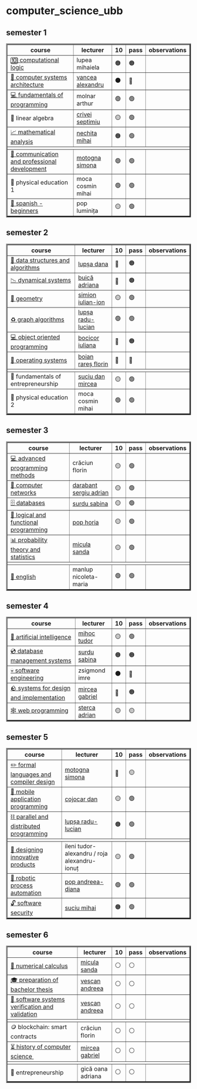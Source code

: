 # computer_science_ubb

## semester 1

<table border="3">
    <thead>
        <tr>
            <th>course</th>
            <th>lecturer</th>
            <th>10</th>
            <th>pass</th>
            <th>observations</th>
        </tr>
    </thead>
    <tbody>
        <tr>
            <td>
                <a href="https://github.com/sorecauadrian/computer_science_ubb/tree/master/semester1/computational_logic">
                    🔟 computational logic
                </a>
            </td>
            <td>lupea mihaiela</td>
            <td> 🟠 </td>
            <td> 🟠 </td>
            <td></td>
        </tr>
        <tr>
            <td>
                <a href="https://github.com/sorecauadrian/computer_science_ubb/tree/master/semester1/computer_systems_architecture">
                    💾 computer systems architecture
                </a>
            </td>
            <td>
                <a href="https://www.cs.ubbcluj.ro/~vancea">
                    vancea alexandru
                </a>
            </td>
            <td> ⚫ </td>
            <td> 🔴 </td>
            <td></td>
        </tr>
        <tr>
            <td>
                <a href="https://github.com/sorecauadrian/computer_science_ubb/tree/master/semester1/fundamentals_of_programming">
                    💻 fundamentals of programming
                </a>
            </td>
            <td>molnar arthur</td>
            <td> 🟢 </td>
            <td> 🟢 </td>
            <td></td>
        </tr>
        <tr>
            <td>🔢 linear algebra</td>
            <td>
                <a href="https://math.ubbcluj.ro/~crivei/">
                    crivei septimiu
                </a>
            </td>
            <td> 🟡 </td>
            <td> 🟢 </td>
            <td></td>
        </tr>
        <tr>
            <td>
                <a href="https://github.com/sorecauadrian/computer_science_ubb/tree/master/semester1/mathematical_analysis">
                    📈 mathematical analysis
                </a>
            </td>
            <td>
                <a href="https://math.ubbcluj.ro/~mihai.nechita/">
                    nechita mihai
                </a>
            </td>
            <td> 🟠 </td>
            <td> 🟢 </td>
            <td></td>
        </tr>
        <tr>
            <td colspan="5"></td>
        </tr>
        <tr>
            <td>
                <a href="https://github.com/sorecauadrian/computer_science_ubb/tree/master/semester1/communication_and_professional_development">
                    📄 communication and professional development
                </a>
            </td>
            <td>
                <a href="https://motogna.wordpress.com/">
                    motogna simona
                </a>
            </td>
            <td> 🟢 </td>
            <td> 🟢 </td>
            <td></td>
        </tr>
        <tr>
            <td>🏃 physical education 1</td>
            <td>moca cosmin mihai</td>
            <td> 🟢 </td>
            <td> 🟢 </td>
            <td></td>
        </tr>
        <tr>
            <td>
                <a href="https://github.com/sorecauadrian/computer_science_ubb/tree/master/semester1/spanish">
                    💃 spanish - beginners
                </a>
            </td>
            <td>pop luminița</td>
            <td> 🟡 </td>
            <td> 🟢 </td>
            <td></td>
        </tr>
    </tbody>
</table>

## semester 2

<table border="3">
    <thead>
        <tr>
            <th>course</th>
            <th>lecturer</th>
            <th>10</th>
            <th>pass</th>
            <th>observations</th>
        </tr>
    </thead>
    <tbody>
        <tr>
            <td>
                <a href="https://github.com/sorecauadrian/computer_science_ubb/tree/master/semester2/data_structures_and_algorithms">
                    🗿 data structures and algorithms
                </a>
            </td>
            <td>
                <a href="https://www.cs.ubbcluj.ro/~dana/">
                    lupșa dana
                </a>
            </td>
            <td> 🔴 </td>
            <td> 🟠 </td>
            <td></td>
        </tr>
        <tr>
            <td>
                <a href="https://github.com/sorecauadrian/computer_science_ubb/tree/master/semester2/dynamical_systems">
                    📉 dynamical systems
                </a>
            </td>
            <td>
                <a href="https://math.ubbcluj.ro/~abuica/">
                    buică adriana
                </a>
            </td>
            <td> 🔴 </td>
            <td> 🟠 </td>
            <td></td>
        </tr>
        <tr>
            <td>
                <a href="https://github.com/sorecauadrian/computer_science_ubb/tree/master/semester2/geometry">
                    📐 geometry
                </a>
            </td>
            <td>
                <a href="https://math.ubbcluj.ro/~simion/">
                    simion iulian-ion
                </a>
            </td>
            <td> 🟡 </td>
            <td> 🟢 </td>
            <td></td>
        </tr>
        <tr>
            <td>
                <a href="https://github.com/sorecauadrian/computer_science_ubb/tree/master/semester2/graphs_algorithms">
                    ♻️ graph algorithms
                </a>
            </td>
            <td>
                <a href="https://www.cs.ubbcluj.ro/~rlupsa/">
                    lupșa radu-lucian
                </a>
            </td>
            <td> 🟢 </td>
            <td> 🟢 </td>
            <td></td>
        </tr>
        <tr>
            <td>
                <a href="https://github.com/sorecauadrian/computer_science_ubb/tree/master/semester2/object_oriented_programming">
                    💻 object oriented programming
                </a>
            </td>
            <td>
                <a href="https://sites.google.com/view/iuliana-bocicor/home">
                    bocicor iuliana
                </a>
            </td>
            <td> 🔴 </td>
            <td> 🟠 </td>
            <td></td>
        </tr>
        <tr>
            <td>
                <a href="https://github.com/sorecauadrian/computer_science_ubb/tree/master/semester2/operating_systems">
                    📁 operating systems
                </a>
            </td>
            <td>
                <a href="https://www.cs.ubbcluj.ro/~rares/">
                    boian rareș florin
                </a>
            </td>
            <td> 🔴 </td>
            <td> 🔴 </td>
            <td></td>
        </tr>
        <tr>
            <td colspan="5"></td>
        </tr>
        <tr>
            <td>💸 fundamentals of entrepreneurship</td>
            <td>
                <a href="https://www.danmirceasuciu.ro/">
                    suciu dan mircea
                </a>
            </td>
            <td> 🟡 </td>
            <td> 🟢 </td>
            <td></td>
        </tr>
        <tr>
            <td>🏃 physical education 2</td>
            <td>moca cosmin mihai</td>
            <td> 🟢 </td>
            <td> 🟢 </td>
            <td></td>
        </tr>
    </tbody>
</table>

## semester 3

<table border="3">
    <thead>
        <tr>
            <th>course</th>
            <th>lecturer</th>
            <th>10</th>
            <th>pass</th>
            <th>observations</th>
        </tr>
    </thead>
    <tbody>
        <tr>
            <td>
                <a href="https://github.com/sorecauadrian/computer_science_ubb/tree/master/semester3/advanced_programming_methods">
                    💻 advanced programming methods
                </a>
            </td>
            <td>crăciun florin</td>
            <td> 🟡 </td>
            <td> 🟢 </td>
            <td></td>
        </tr>
        <tr>
            <td>
                <a href="https://github.com/sorecauadrian/computer_science_ubb/tree/master/semester3/computer_networks">
                    📁 computer networks
                </a>
            </td>
            <td>
                <a href="https://www.cs.ubbcluj.ro/~dadi/">
                    darabant sergiu adrian
                </a>
            </td>
            <td> 🟡 </td>
            <td> 🟢 </td>
            <td></td>
        </tr>
        <tr>
            <td>
                <a href="https://github.com/sorecauadrian/computer_science_ubb/tree/master/semester3/databases">
                    🗄️ databases
                </a>
            </td>
            <td>
                <a href="https://sabina-cs.com/">
                    surdu sabina
                </a>
            </td>
            <td> 🟡 </td>
            <td> 🟢 </td>
            <td></td>
        </tr>
        <tr>
            <td>
                <a href="https://github.com/sorecauadrian/computer_science_ubb/tree/master/semester3/functional_and_logic_programming">
                    💼 logical and functional programming
                </a>
            </td>
            <td>
                <a href="https://hfpop.ro/">
                    pop horia
                </a>
            </td>
            <td> 🟡 </td>
            <td> 🟢 </td>
            <td></td>
        </tr>
        <tr>
            <td>
                <a href="https://github.com/sorecauadrian/computer_science_ubb/tree/master/semester3/probability_theory_and_statistics">
                    📊 probability theory and statistics
                </a>
            </td>
            <td>
                <a href="https://math.ubbcluj.ro/~smicula/">
                    micula sanda
                </a>
            </td>
            <td> 🟡 </td>
            <td> 🟢 </td>
            <td></td>
        </tr>
        <tr>
            <td colspan="5"></td>
        </tr>
        <tr>
            <td>
                <a href="https://github.com/sorecauadrian/computer_science_ubb/tree/master/semester3/english">
                    🍵 english
                </a>
            </td>
            <td>manlup nicoleta-maria</td>
            <td> 🟢 </td>
            <td> 🟢 </td>
            <td></td>
        </tr>
    </tbody>
</table>

## semester 4

<table border="3">
    <thead>
        <tr>
            <th>course</th>
            <th>lecturer</th>
            <th>10</th>
            <th>pass</th>
            <th>observations</th>
        </tr>
    </thead>
    <tbody>
        <tr>
            <td>
                <a href="https://github.com/sorecauadrian/computer_science_ubb/tree/master/semester4/artificial_intelligence">
                    🤖 artificial intelligence
                </a>
            </td>
            <td>
                <a href="https://www.cs.ubbcluj.ro/~mihoct/">
                    mihoc tudor
                </a>
            </td>
            <td> 🟡 </td>
            <td> 🟢 </td>
            <td></td>
        </tr>
        <tr>
            <td>
                <a href="https://github.com/sorecauadrian/computer_science_ubb/tree/master/semester4/database_management_systems">
                    💿 database management systems
                </a>
            </td>
            <td>
                <a href="https://sabina-cs.com/">
                    surdu sabina
                </a>
            </td>
            <td> 🟠 </td>
            <td> 🟠 </td>
            <td></td>
        </tr>
        <tr>
            <td>
                <a href="https://github.com/sorecauadrian/computer_science_ubb/tree/master/semester4/software_engineering">
                    💀 software engineering
                </a>
            </td>
            <td>zsigmond imre</td>
            <td> ⚫ </td>
            <td> 🔴 </td>
            <td></td>
        </tr>
        <tr>
            <td>
                <a href="https://github.com/sorecauadrian/computer_science_ubb/tree/master/semester4/systems_for_design_and_implementation">
                🪨 systems for design and implementation
                </a>
            </td>
            <td>
                <a href="https://babes.com/">
                    mircea gabriel
                </a>
            </td>
            <td> 🔴 </td>
            <td> 🟠 </td>
            <td></td>
        </tr>
        <tr>
            <td>
                <a href="https://github.com/sorecauadrian/computer_science_ubb/tree/master/semester4/web_programming">
                    🕸️ web programming
                </a>
            </td>
            <td>
                <a href="https://www.cs.ubbcluj.ro/~forest/">
                    sterca adrian
                </a>
            </td>
            <td> 🟡 </td>
            <td> 🟡 </td>
            <td></td>
        </tr>
    </tbody>
</table>

## semester 5

<table border="3">
    <thead>
        <tr>
            <th>course</th>
            <th>lecturer</th>
            <th>10</th>
            <th>pass</th>
            <th>observations</th>
        </tr>
    </thead>
    <tbody>
        <tr>
            <td>
                <a href="https://github.com/sorecauadrian/computer_science_ubb/tree/master/semester5/formal_languages_and_compiler_design">
                    ✏️ formal languages and compiler design
                </a>
            </td>
            <td>
                <a href="https://motogna.wordpress.com/">
                    motogna simona
                </a>
            </td>
            <td> 🔴 </td>
            <td> 🟡 </td>
            <td></td>
        </tr>
        <tr>
            <td>
                <a href="https://github.com/sorecauadrian/computer_science_ubb/tree/master/semester5/mobile_application_programming">
                    📱 mobile application programming
                </a>
            </td>
            <td>
                <a href="https://www.cs.ubbcluj.ro/~dan/">
                    cojocar dan
                </a>
            </td>
            <td> 🟡 </td>
            <td> 🟢 </td>
            <td></td>
        </tr>
        <tr>
            <td>
                <a href="https://github.com/sorecauadrian/computer_science_ubb/tree/master/semester5/parallel_and_distributed_programming">
                    ⛓️ parallel and distributed programming
                </a>
            </td>
            <td>
                <a href="https://www.cs.ubbcluj.ro/~rlupsa/">
                    lupșa radu-lucian
                </a>
            </td>
            <td> 🟠 </td>
            <td> 🟢 </td>
            <td></td>
        </tr>
        <tr>
            <td colspan="5"></td>
        </tr>
        <tr>
            <td>
                <a href="https://github.com/sorecauadrian/computer_science_ubb/tree/master/semester5/designing_innovative_products">
                    💼 designing innovative products
                </a>
            </td>
            <td>ileni tudor-alexandru / roja alexandru-ionuț</td>
            <td> 🟡 </td>
            <td> 🟢 </td>
            <td></td>
        </tr>
        <tr>
            <td>
                <a href="https://github.com/sorecauadrian/computer_science_ubb/tree/master/semester5/robotic_process_automation">
                    🤖 robotic process automation
                </a>
            </td>
            <td>
                <a href="https://www.cs.ubbcluj.ro/~mihis/">
                    pop andreea-diana
                </a>
            </td>
            <td> 🟢 </td>
            <td> 🟢 </td>
            <td></td>
        </tr>
        <tr>
            <td>
                <a href="https://github.com/sorecauadrian/computer_science_ubb/tree/master/semester5/software_security">
                    🔓 software security
                </a>
            </td>
            <td>
                <a href="https://mrlini.github.io/">
                    suciu mihai
                </a>
            </td>
            <td> 🟠 </td>
            <td> 🟢 </td>
            <td></td>
        </tr>
    </tbody>
</table>

## semester 6

<table border="3">
    <thead>
        <tr>
            <th>course</th>
            <th>lecturer</th>
            <th>10</th>
            <th>pass</th>
            <th>observations</th>
        </tr>
    </thead>
    <tbody>
        <tr>
            <td>
                <a href="https://github.com/sorecauadrian/computer_science_ubb/tree/master/semester6/numerical_calculus">
                    🧮 numerical calculus
                </a>
            </td>
            <td>
                <a href="https://math.ubbcluj.ro/~smicula/">
                    micula sanda
                </a>
            </td>
            <td> ⚪ </td>
            <td> ⚪ </td>
            <td></td>
        </tr>
        <tr>
            <td>
                <a href="https://github.com/sorecauadrian/computer_science_ubb/tree/master/semester6/preparation_of_bachelor_thesis">
                    🎓 preparation of bachelor thesis
                </a>
              </td>
            <td>
                <a href="https://www.cs.ubbcluj.ro/~avescan/">
                    vescan andreea
                </a>
            </td>
            <td> ⚪ </td>
            <td> ⚪ </td>
            <td></td>
        </tr>
        <tr>
            <td>
                <a href="https://github.com/sorecauadrian/computer_science_ubb/tree/master/semester6/software_systems_verification_and_validation">
                    🧪 software systems verification and validation
                </a>
            <td>
                <a href="https://www.cs.ubbcluj.ro/~avescan/">
                    vescan andreea
                </a>
            </td>
            <td> ⚪ </td>
            <td> ⚪ </td>
            <td></td>
        </tr>
        <tr>
            <td colspan="5"></td>
        </tr>
        <tr>
            <td>🪙 blockchain: smart contracts</td>
            <td>crăciun florin</td>
            <td> ⚪ </td>
            <td> ⚪ </td>
            <td></td>
        </tr>
        <tr>
            <td>
                <a href="https://github.com/sorecauadrian/computer_science_ubb/tree/master/semester6/history_of_computer_science">
                    ⏳ history of computer science
                </a>
            </td>
            <td>
                <a href="https://babes.com/">
                    mircea gabriel
                </a>
            </td>
            <td> ⚪ </td>
            <td> ⚪ </td>
            <td></td>
        </tr>
        <tr>
            <td colspan="5"></td>
        </tr>
        <tr>
            <td>💸 entrepreneurship</td>
            <td>gică oana adriana</td>
            <td> ⚪ </td>
            <td> ⚪ </td>
            <td></td>
        </tr>
    </tbody>
</table>
